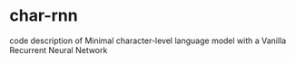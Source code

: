 # char-rnn
code description of Minimal character-level language model with a Vanilla Recurrent Neural Network
